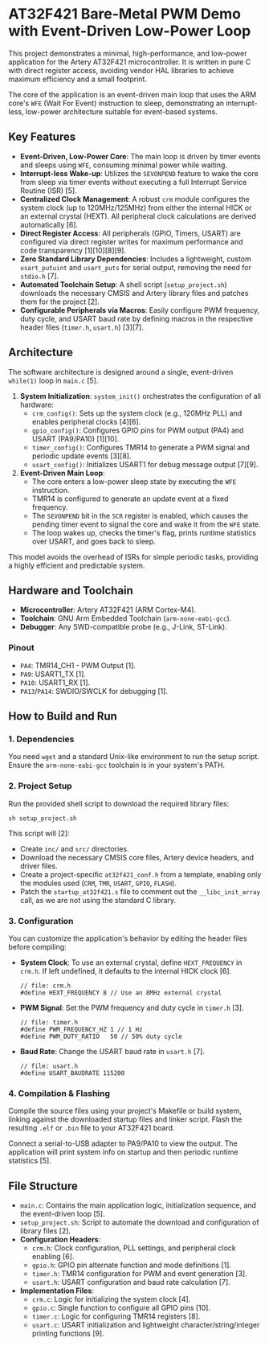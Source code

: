 # AT32F421 Bare-Metal PWM Demo with Event-Driven Low-Power Loop

This project demonstrates a minimal, high-performance, and low-power application for the Artery AT32F421 microcontroller. It is written in pure C with direct register access, avoiding vendor HAL libraries to achieve maximum efficiency and a small footprint.

The core of the application is an event-driven main loop that uses the ARM core's `WFE` (Wait For Event) instruction to sleep, demonstrating an interrupt-less, low-power architecture suitable for event-based systems.

## Key Features

*   **Event-Driven, Low-Power Core**: The main loop is driven by timer events and sleeps using `WFE`, consuming minimal power while waiting.
*   **Interrupt-less Wake-up**: Utilizes the `SEVONPEND` feature to wake the core from sleep via timer events without executing a full Interrupt Service Routine (ISR) [5].
*   **Centralized Clock Management**: A robust `crm` module configures the system clock (up to 120MHz/125MHz) from either the internal HICK or an external crystal (HEXT). All peripheral clock calculations are derived automatically [6].
*   **Direct Register Access**: All peripherals (GPIO, Timers, USART) are configured via direct register writes for maximum performance and code transparency [1][10][8][9].
*   **Zero Standard Library Dependencies**: Includes a lightweight, custom `usart_putuint` and `usart_puts` for serial output, removing the need for `stdio.h` [7].
*   **Automated Toolchain Setup**: A shell script (`setup_project.sh`) downloads the necessary CMSIS and Artery library files and patches them for the project [2].
*   **Configurable Peripherals via Macros**: Easily configure PWM frequency, duty cycle, and USART baud rate by defining macros in the respective header files (`timer.h`, `usart.h`) [3][7].

## Architecture

The software architecture is designed around a single, event-driven `while(1)` loop in `main.c` [5].

1.  **System Initialization**: `system_init()` orchestrates the configuration of all hardware:
    *   `crm_config()`: Sets up the system clock (e.g., 120MHz PLL) and enables peripheral clocks [4][6].
    *   `gpio_config()`: Configures GPIO pins for PWM output (PA4) and USART (PA9/PA10) [1][10].
    *   `timer_config()`: Configures TMR14 to generate a PWM signal and periodic update events [3][8].
    *   `usart_config()`: Initializes USART1 for debug message output [7][9].
2.  **Event-Driven Main Loop**:
    *   The core enters a low-power sleep state by executing the `WFE` instruction.
    *   TMR14 is configured to generate an update event at a fixed frequency.
    *   The `SEVONPEND` bit in the `SCR` register is enabled, which causes the pending timer event to signal the core and wake it from the `WFE` state.
    *   The loop wakes up, checks the timer's flag, prints runtime statistics over USART, and goes back to sleep.

This model avoids the overhead of ISRs for simple periodic tasks, providing a highly efficient and predictable system.

## Hardware and Toolchain

*   **Microcontroller**: Artery AT32F421 (ARM Cortex-M4).
*   **Toolchain**: GNU Arm Embedded Toolchain (`arm-none-eabi-gcc`).
*   **Debugger**: Any SWD-compatible probe (e.g., J-Link, ST-Link).

### Pinout

*   `PA4`: TMR14_CH1 - PWM Output [1].
*   `PA9`: USART1_TX [1].
*   `PA10`: USART1_RX [1].
*   `PA13`/`PA14`: SWDIO/SWCLK for debugging [1].

## How to Build and Run

### 1. Dependencies

You need `wget` and a standard Unix-like environment to run the setup script. Ensure the `arm-none-eabi-gcc` toolchain is in your system's PATH.

### 2. Project Setup

Run the provided shell script to download the required library files:

```
sh setup_project.sh
```

This script will [2]:
*   Create `inc/` and `src/` directories.
*   Download the necessary CMSIS core files, Artery device headers, and driver files.
*   Create a project-specific `at32f421_conf.h` from a template, enabling only the modules used (`CRM`, `TMR`, `USART`, `GPIO`, `FLASH`).
*   Patch the `startup_at32f421.s` file to comment out the `__libc_init_array` call, as we are not using the standard C library.

### 3. Configuration

You can customize the application's behavior by editing the header files before compiling:

*   **System Clock**: To use an external crystal, define `HEXT_FREQUENCY` in `crm.h`. If left undefined, it defaults to the internal HICK clock [6].
    ```
    // file: crm.h
    #define HEXT_FREQUENCY 8 // Use an 8MHz external crystal
    ```
*   **PWM Signal**: Set the PWM frequency and duty cycle in `timer.h` [3].
    ```
    // file: timer.h
    #define PWM_FREQUENCY_HZ 1 // 1 Hz
    #define PWM_DUTY_RATIO   50 // 50% duty cycle
    ```
*   **Baud Rate**: Change the USART baud rate in `usart.h` [7].
    ```
    // file: usart.h
    #define USART_BAUDRATE 115200
    ```

### 4. Compilation & Flashing

Compile the source files using your project's Makefile or build system, linking against the downloaded startup files and linker script. Flash the resulting `.elf` or `.bin` file to your AT32F421 board.

Connect a serial-to-USB adapter to PA9/PA10 to view the output. The application will print system info on startup and then periodic runtime statistics [5].

## File Structure

*   `main.c`: Contains the main application logic, initialization sequence, and the event-driven loop [5].
*   `setup_project.sh`: Script to automate the download and configuration of library files [2].
*   **Configuration Headers**:
    *   `crm.h`: Clock configuration, PLL settings, and peripheral clock enabling [6].
    *   `gpio.h`: GPIO pin alternate function and mode definitions [1].
    *   `timer.h`: TMR14 configuration for PWM and event generation [3].
    *   `usart.h`: USART configuration and baud rate calculation [7].
*   **Implementation Files**:
    *   `crm.c`: Logic for initializing the system clock [4].
    *   `gpio.c`: Single function to configure all GPIO pins [10].
    *   `timer.c`: Logic for configuring TMR14 registers [8].
    *   `usart.c`: USART initialization and lightweight character/string/integer printing functions [9].
